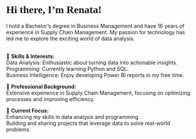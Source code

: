 <h1 style="font-family:verdana;">Hi there, I’m Renata! 👋</h1>
I hold a Bachelor’s degree in Business Management and have 16 years of experience in Supply Chain Management. My passion for technology has led me to explore the exciting world of data analysis.

<br> 🌟 <b>Skills & Interests:</b>
<br>Data Analysis: Enthusiastic about turning data into actionable insights.
<br>Programming: Currently learning Python and SQL.
<br>Business Intelligence: Enjoy developing Power BI reports in my free time.

 💼 <b>Professional Background:</b>
<br>Extensive experience in Supply Chain Management, focusing on optimizing processes and improving efficiency.

 🚀 <b>Current Focus:</b>
<br>Enhancing my skills in data analysis and programming.
<br>Building and sharing projects that leverage data to solve real-world problems.

<!---
renatabruciano/renatabruciano is a ✨ special ✨ repository because its `README.md` (this file) appears on your GitHub profile.
You can click the Preview link to take a look at your changes.
--->
